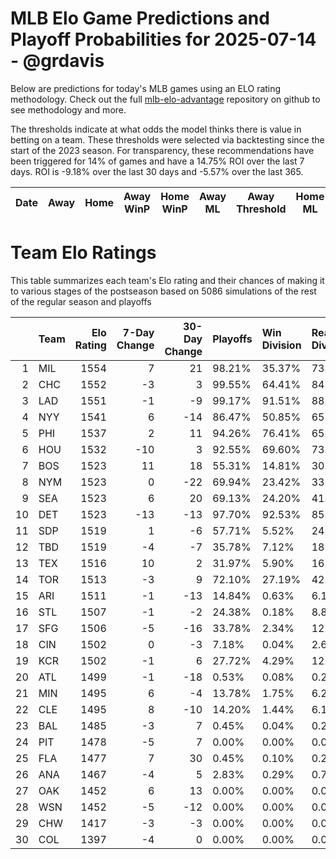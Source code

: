 # MLB Elo Game Predictions and Playoff Probabilities for 2025-07-14 - @grdavis
Below are predictions for today's MLB games using an ELO rating methodology. Check out the full [mlb-elo-advantage](https://github.com/grdavis/mlb-elo-advantage) repository on github to see methodology and more.

The thresholds indicate at what odds the model thinks there is value in betting on a team. These thresholds were selected via backtesting since the start of the 2023 season. For transparency, these recommendations have been triggered for 14% of games and have a 14.75% ROI over the last 7 days. ROI is -9.18% over the last 30 days and -5.57% over the last 365.

| Date   | Away   | Home   | Away WinP   | Home WinP   | Away ML   | Away Threshold   | Home ML   | Home Threshold   |
|--------|--------|--------|-------------|-------------|-----------|------------------|-----------|------------------|

# Team Elo Ratings
This table summarizes each team's Elo rating and their chances of making it to various stages of the postseason based on 5086 simulations of the rest of the regular season and playoffs

|    | Team   |   Elo Rating |   7-Day Change |   30-Day Change | Playoffs   | Win Division   | Reach Div. Rd.   | Reach CS   | Reach WS   | Win WS   |
|---:|:-------|-------------:|---------------:|----------------:|:-----------|:---------------|:-----------------|:-----------|:-----------|:---------|
|  1 | MIL    |         1554 |              7 |              21 | 98.21%     | 35.37%         | 73.50%           | 40.15%     | 23.10%     | 14.39%   |
|  2 | CHC    |         1552 |             -3 |               3 | 99.55%     | 64.41%         | 84.41%           | 45.46%     | 24.91%     | 15.85%   |
|  3 | LAD    |         1551 |             -1 |              -9 | 99.17%     | 91.51%         | 88.03%           | 50.22%     | 26.03%     | 15.79%   |
|  4 | NYY    |         1541 |              6 |             -14 | 86.47%     | 50.85%         | 65.04%           | 37.32%     | 21.94%     | 10.50%   |
|  5 | PHI    |         1537 |              2 |              11 | 94.26%     | 76.41%         | 65.06%           | 30.12%     | 13.23%     | 7.45%    |
|  6 | HOU    |         1532 |            -10 |               3 | 92.55%     | 69.60%         | 73.63%           | 38.79%     | 20.66%     | 8.81%    |
|  7 | BOS    |         1523 |             11 |              18 | 55.31%     | 14.81%         | 30.69%           | 14.96%     | 7.31%      | 3.09%    |
|  8 | NYM    |         1523 |              0 |             -22 | 69.94%     | 23.42%         | 33.86%           | 13.72%     | 5.52%      | 2.71%    |
|  9 | SEA    |         1523 |              6 |              20 | 69.13%     | 24.20%         | 41.05%           | 20.31%     | 9.71%      | 3.54%    |
| 10 | DET    |         1523 |            -13 |             -13 | 97.70%     | 92.53%         | 85.43%           | 43.53%     | 20.70%     | 8.18%    |
| 11 | SDP    |         1519 |              1 |              -6 | 57.71%     | 5.52%          | 24.09%           | 9.52%      | 3.74%      | 1.95%    |
| 12 | TBD    |         1519 |             -4 |              -7 | 35.78%     | 7.12%          | 18.38%           | 8.47%      | 3.74%      | 1.42%    |
| 13 | TEX    |         1516 |             10 |               2 | 31.97%     | 5.90%          | 16.57%           | 7.06%      | 3.26%      | 0.85%    |
| 14 | TOR    |         1513 |             -3 |               9 | 72.10%     | 27.19%         | 42.92%           | 19.29%     | 8.71%      | 2.85%    |
| 15 | ARI    |         1511 |             -1 |             -13 | 14.84%     | 0.63%          | 6.11%            | 2.46%      | 0.96%      | 0.53%    |
| 16 | STL    |         1507 |             -1 |              -2 | 24.38%     | 0.18%          | 8.89%            | 3.20%      | 1.02%      | 0.33%    |
| 17 | SFG    |         1506 |             -5 |             -16 | 33.78%     | 2.34%          | 12.92%           | 4.25%      | 1.16%      | 0.53%    |
| 18 | CIN    |         1502 |              0 |              -3 | 7.18%      | 0.04%          | 2.65%            | 0.75%      | 0.29%      | 0.08%    |
| 19 | KCR    |         1502 |             -1 |               6 | 27.72%     | 4.29%          | 12.90%           | 5.21%      | 2.10%      | 0.57%    |
| 20 | ATL    |         1499 |             -1 |             -18 | 0.53%      | 0.08%          | 0.29%            | 0.10%      | 0.00%      | 0.00%    |
| 21 | MIN    |         1495 |              6 |              -4 | 13.78%     | 1.75%          | 6.29%            | 2.54%      | 0.87%      | 0.28%    |
| 22 | CLE    |         1495 |              8 |             -10 | 14.20%     | 1.44%          | 6.11%            | 2.24%      | 0.90%      | 0.28%    |
| 23 | BAL    |         1485 |             -3 |               7 | 0.45%      | 0.04%          | 0.22%            | 0.08%      | 0.04%      | 0.00%    |
| 24 | PIT    |         1478 |             -5 |               7 | 0.00%      | 0.00%          | 0.00%            | 0.00%      | 0.00%      | 0.00%    |
| 25 | FLA    |         1477 |              7 |              30 | 0.45%      | 0.10%          | 0.20%            | 0.06%      | 0.02%      | 0.02%    |
| 26 | ANA    |         1467 |             -4 |               5 | 2.83%      | 0.29%          | 0.75%            | 0.20%      | 0.04%      | 0.02%    |
| 27 | OAK    |         1452 |              6 |              13 | 0.00%      | 0.00%          | 0.00%            | 0.00%      | 0.00%      | 0.00%    |
| 28 | WSN    |         1452 |             -5 |             -12 | 0.00%      | 0.00%          | 0.00%            | 0.00%      | 0.00%      | 0.00%    |
| 29 | CHW    |         1417 |             -3 |              -3 | 0.00%      | 0.00%          | 0.00%            | 0.00%      | 0.00%      | 0.00%    |
| 30 | COL    |         1397 |             -4 |               0 | 0.00%      | 0.00%          | 0.00%            | 0.00%      | 0.00%      | 0.00%    |